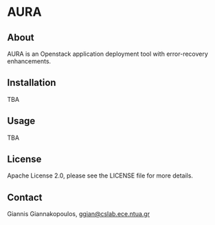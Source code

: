 AURA
====

About
-----
AURA is an Openstack application deployment tool with error-recovery enhancements.

Installation
------------
TBA

Usage
-----
TBA

License
-------
Apache License 2.0, please see the LICENSE file for more details.

Contact
-------
Giannis Giannakopoulos, ggian@cslab.ece.ntua.gr
